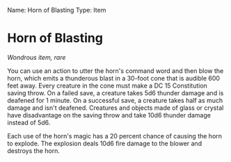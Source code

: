 Name: Horn of Blasting
Type: Item

# Horn of Blasting 
_Wondrous item, rare_ 

You can use an action to utter the horn's command word and then blow the horn, which emits a thunderous blast in a 30-foot cone that is audible 600 feet away. Every creature in the cone must make a DC 15 Constitution saving throw. On a failed save, a creature takes 5d6 thunder damage and is deafened for 1 minute. On a successful save, a creature takes half as much damage and isn't deafened. Creatures and objects made of glass or crystal have disadvantage on the saving throw and take 10d6 thunder damage instead of 5d6.

Each use of the horn's magic has a 20 percent chance of causing the horn to explode. The explosion deals 10d6 fire damage to the blower and destroys the horn.